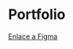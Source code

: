 # Portfolio
<a
      href='https://www.figma.com/design/vIhqD6bakp2BG66vpXSIa5/El-equipo-de-Alexander-Plant%C3%B3n-team-library?node-id=0-1&p=f&t=pSFAGlWSKZXGk0Hx-0'>Enlace
      a Figma
</a>
